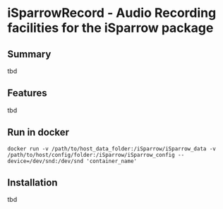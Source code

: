 # iSparrowRecord - Audio Recording facilities for the iSparrow package

## Summary 
tbd

## Features 
tbd 

## Run in docker 

`docker run -v /path/to/host_data_folder:/iSparrow/iSparrow_data -v /path/to/host/config/folder:/iSparrow/iSparrow_config --device=/dev/snd:/dev/snd 'container_name'`

## Installation 
tbd 

